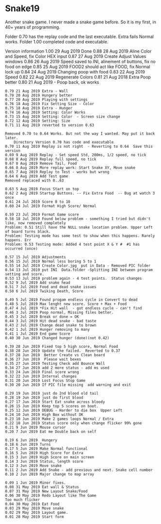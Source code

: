 # Snake19
Another snake game.  I never made a snake game before.  So it is my first, in 40+ years of programming.

Folder 0.70 has the replay code and the last executable. Extra fails  Normal works.
Folder 1.00 completed code and executable.


Version information
1.00 29 Aug 2019 Done
	0.88 28 Aug 2019 Aline Color and Speed, fix Color HEX input
	0.87 27 Aug 2019 Create Adjust Values windows
	0.86 26 Aug 2019 Speed saved to INI, alinement of buttons, fix no food on edge
	0.85 25 Aug 2019 FOOD2 should act like FOOD, fix Normal lock up
	0.84 24 Aug 2019 Changing poop with food
	0.83 22 Aug 2019 Speed
	0.82 22 Aug 2019 Regenerate Colors
	0.81 21 Aug 2018 Extra  Poop better
	0.80 21 Aug 2019 - Poop back, ok works

	0.79 21 Aug 2019 Extra - Wall
	0.78 20 Aug 2019 Hungery better
	0.77 20 Aug 2019 Playing with settings
	0.76 18 Aug 2019 Fix Setting Size - Color
	0.75 18 Aug 2019 Extra - Hunger
	0.74 16 Aug 2019 Setting: Color Works
	0.73 15 Aug 2019 Setting: Color  - Screen size change
	0.72 12 Aug 2019 Setting: Size
	0.71 11 Aug 2019 reverted to version 0.63

	Removed 0.70 to 0.64 Works. But not the way I wanted. May put it back later.
		Directory Version 0.70 has code and executable
	0.70 11 Aug 2019 Replay is not right  - Reverting to 0.64  Save this version
	0.69 9 Aug 2019 Replay - Set speed Std, 200ms, 1/2 speed, no tick
	0.68 8 Aug 2019 Replay full speed, no tick
	0.67 8 Aug 2019 Remove Tail, Food
	0.66 8 Aug 2019 More replay work: Start Snake XY, Move snake
	0.65 7 Aug 2019 Replay to Test - works but wrong
	0.64 6 Aug 2019 Add Test game
	Removed replaced with 0..63

	0.63 5 Aug 2019 Focus Start on top
	0.62 2 Aug 2019 Startup Buttons. -- Fix Extra Food  -- Bug at watch 3 once
	0.61 24 Jul 2019 Score 8 to 10
	0.60 24 Jul 2019 Format High Score/ Normal

	0.59 23 Jul 2019 Format Game score
	0.58 18 Jul 2019 Found below problem - something I tried but didn't like, now removed completely
	Problem: 0.51 Still have the NULL snake location problem. Upper Left of board turns black.
	Problem: Testing mode has some test to show when this happens. Rarely happens. Err
	Problem: 0.53 Testing mode: Added 4 test point X & Y #  #1 has occurred (once)

	0.57 15 Jul 2019 Adjustments
	0.56 15 Jul 2019 Normal less boring 5 to 1
	0.55 14 Jul 2019 Create Color.jpg  put in Data - Removed PIC folder
	0.54 13 Jul 2019 put INI  Data.folder -Splitting INI between program setting and score.
	0.53 13 Jul 2019 problem again - 4 test points.  Status changes
	0.52 9 Jul 2019 Add snake head
	0.51 7 Jul 2019 Food and dead snake issues
	0.50 6 Jul 2019 Twiking Death, Score

	0.49 5 Jul 2019 Found progam endless cycle in Convert to dead
	0.48 5 Jul 2019 Max lenght new score. Score + Max + Food
	0.47 4 Jul 2019 *Fix Hit wall  - got endless cycle - can't find
	0.46 3 Jul 2019 Poop normal, Missing files better.
	0.45 3 Jul 2019 Break or done = OK
	0.44 3 Jul 2019 Hit dead snake - bad taste
	0.43 2 Jul 2019 Change dead snake to brown
	0.42 1 Jul 2019 Hunger removing to many
	0.41 1 Jul 2019 End game Score
	0.40 30 Jun 2019 Changed hunger (done)(not 0.42)

	0.39 28 Jun 2019 Fixed top 5 high score, Normal Food
	0.38 28 Jun 2019 Update the failed.  Reverted to 0.37
	0.37 28 Jun 2019  Better Create vs Clean board
	0.36 27 Jun 2019  Please wait boxes
	0.35 27 Jun 2019 Testing Check add Bounce Wall
	0.34 27 Jun 2019 add 2 more status - add ms used
	0.33 24 Jun 2019 Final score wrong
	0.32 22 Jun 2019 Internal changes
	0.31 20 Jun 2019 Lost Focus Stop Game
	0.30 20 Jun 2019 If PIC file missing  add warning and exit

	0.29 19 Jun 2019 just do 2nd blood old tail
	0.28 19 Jun 2019 just do first blood
	0.27 17 Jun 2019 Start Eat snake across bloody
	0.26 15 Jun 2019 Keep top 5 scores on boot.
	0.25 12 Jun 2019 DEBUG - Harder to die box  Upper Left
	0.24 10 Jun 2019 High Box without OK
	0.23 10 Jun 2019 Make 2 games loops Normal / Extra
	0.22 10 Jun 2019 Status score only when change flicker 99% gone
	0.21 9 Jun 2019 Mouse cursor
	0.20 7 Jun 2019 Eat me Double back on self

	0.19 6 Jun 2019  Hungery
	0.18 6 Jun 2019 Turns
	0.17 5 Jun 2019 Make Normal functional
	0.16 5 Jun 2019 High Score for Extra
	0.15 3 Jun 2019 High Score on main screen
	0.14 3 Jun 2019 Status, length score
	0.12 3 Jun 2019 Move snake
	0.11 2 Jun 2019 Add Snake - add previous and next. Snake cell number
	0.10 2 Jun 2019 Major change to map array

	0.09 1 Jun 2019 Minor fixes.
	0.08 31 May 2019 Eat wall & Status
	0.07 31 May 2019 New Layout Snake/Food
	0.06 30 May 2019 Redo Layout like The Game
	Too much flicker
	0.04 30 May 2019 Eat Food
	0.03 29 May 2019 Move snake
	0.02 29 May 2019 Layout game.
	0.01 28 May 2019 Start form
